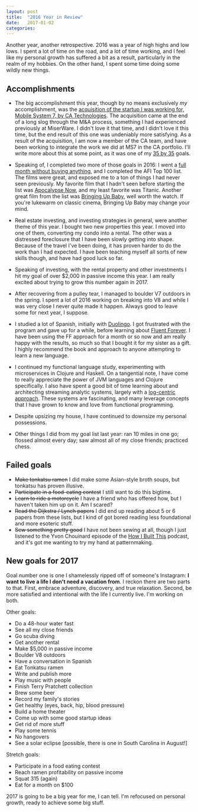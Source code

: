 ```yaml
---
layout: post
title:  "2016 Year in Review"
date:   2017-01-02
categories: 
---
```


Another year, another retrospective. 2016 was a year of high highs and low lows.
I spent a lot of time on the road, and a lot of time working, and I feel like my personal
growth has suffered a bit as a result, particularly in the realm of my hobbies.
On the other hand, I spent some time doing some wildly new things.

## Accomplishments

  * The big accomplishment this year, though by no means exclusively *my* accomplishment, was the
[acquisition of the startup I was working for, Mobile System 7, by CA Technologies](http://www.mobilesystem7.com/).
The acquisition came at the end of a long slog through the M&A process, something I
had experienced previously at MiserWare. I didn't love it that time, and I didn't love it this
time, but the end result of this one was undeniably more satisfying. As a result
of the acquisition, I am now a member of the CA team, and have been working to integrate
the work we did at MS7 in the CA portfolio. I'll write more about this at some point, as it was
one of my [35 by 35](/35-list.html) goals.

  * Speaking of, I completed two more of those goals in 2016: I went a [full month without buying anything](/blog/post/no-spending-month/),
and I completed the AFI Top 100 list. The films were great, and exposed me to a ton of things
I had never seen previously. My favorite film that I hadn't seen before starting the list was
[Apocalypse Now](http://amzn.to/2iwqdFb), and my least favorite was Titanic. Another great film 
from the list was [Bringing Up Baby](http://amzn.to/2hLfhF8), well worth the watch. If you're
lukewarm on classic cinema, Bringing Up Baby may change your mind.

  * Real estate investing, and investing strategies in general, were another theme of this year. I
bought two new properties this year. I moved into one of them, converting my condo into a rental. The
other was a distressed foreclosure that I have been slowly getting into shape. Because of the travel
I've been doing, it has proven harder to do the work than I had expected. I have been teaching myself
all sorts of new skills though, and have had good luck so far.

  * Speaking of investing, with the rental property and other investments I hit my goal of over
$2,000 in passive income this year. I am really excited about trying to grow this number
again in 2017.

  * After recovering from a pulley tear, I managed to boulder V7 outdoors in the spring. I spent
a lot of 2016 working on breaking into V8 and while I was very close I never quite made it happen.
Always good to leave some for next year, I suppose.

  * I studied a lot of Spanish, initially with [Duolingo](https://www.duolingo.com/). I got frustrated with
the program and gave up for a while, before learning about [Fluent Forever](http://amzn.to/2iXWnIZ). I have
been using the FF approach for a month or so now and am really happy with the results, so much so that I bought
it for my sister as a gift. I highly recommend the book and approach to anyone attempting to learn a new language.

  * I continued my functional language study, experimenting with microservices in Clojure and Haskell. On a tangential
note, I have come to really appreciate the power of JVM languages and Clojure specifically. I also have spent
a good bit of time learning about and architecting streaming analytic systems, largely with a [log-centric approach](https://engineering.linkedin.com/distributed-systems/log-what-every-software-engineer-should-know-about-real-time-datas-unifying). These systems are fascinating, and many leverage concepts that I
have grown to know and love from functional programming.

  * Despite upsizing my house, I have continued to downsize my personal possessions.

  * Other things I did from my goal list last year: ran 10 miles in one go; flossed almost every day; saw almost all of my close friends; practiced chess.

## Failed goals

  * ~~Make tonkatsu ramen~~ I did make some Asian-style broth soups, but tonkatsu has proven illusive.
  * ~~Participate in a food-eating contest~~ I still want to do this bigtime.
  * ~~Learn to ride a motorcycle~~ I have a friend who has offered how, but I haven't taken him up on it. Am I scared?
  * ~~Read the Dijkstra / Lynch papers~~ I did end up reading about 5 or 6 papers from these lists, but I kind of got bored reading less foundational and more esoteric stuff.
  * ~~Sew something pretty good~~ I have not been sewing at all, though I just listened to the Yvon Chouinard episode of the [How I Built This](http://www.npr.org/podcasts/510313/how-i-built-this) podcast, and it's got me wanting to try my hand at patternmaking.

## New goals for 2017

Goal number one is one I shamelessly ripped off of someone's Instagram: **I want to live a life I don't need a vacation from**. I reckon there are two parts to that. First, embrace adventure, discovery, and true relaxation. Second, be more satisfied and intentional with the life I currently live. I'm working on both.

Other goals:

  * Do a 48-hour water fast
  * See all my close friends
  * Go scuba diving
  * Get another rental
  * Make $5,000 in passive income
  * Boulder V8 outdoors
  * Have a conversation in Spanish
  * Eat Tonkatsu ramen
  * Write and publish more
  * Play music with people
  * Finish Terry Pratchett collection
  * Brew some beer
  * Record my family's stories
  * Get healthy (eyes, back, hip, blood pressure)
  * Build a home theater
  * Come up with some good startup ideas
  * Get rid of more stuff
  * Play some tennis
  * No hangovers
  * See a solar eclipse [possible, there is one in South Carolina in August!]

Stretch goals:

  * Participate in a food eating contest
  * Reach ramen profitability on passive income
  * Squat 315 (again)
  * Eat for a month on $100

2017 is going to be a big year for me, I can tell. I'm refocused on personal growth, ready to achieve some big stuff.
